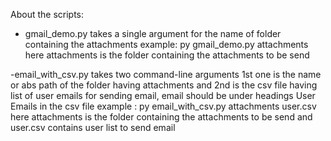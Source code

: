 About the scripts:

- gmail_demo.py takes a single argument for the name of folder containing the attachments
        example: py gmail_demo.py attachments
                    here attachments is the folder containing the attachments to be send
                    
-email_with_csv.py takes two command-line arguments 1st one is the name or abs path of the folder having attachments 
and 2nd is the csv file having list of user emails for sending email, email should be under headings User Emails in the csv file
        example : py email_with_csv.py attachments user.csv
                     here attachments is the folder containing the attachments to be send and user.csv contains user list to send email
